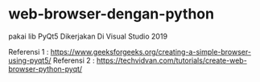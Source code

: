 # web-browser-dengan-python
pakai lib PyQt5 
Dikerjakan Di Visual Studio 2019

Referensi 1 : https://www.geeksforgeeks.org/creating-a-simple-browser-using-pyqt5/
Referensi 2 : https://techvidvan.com/tutorials/create-web-browser-python-pyqt/
